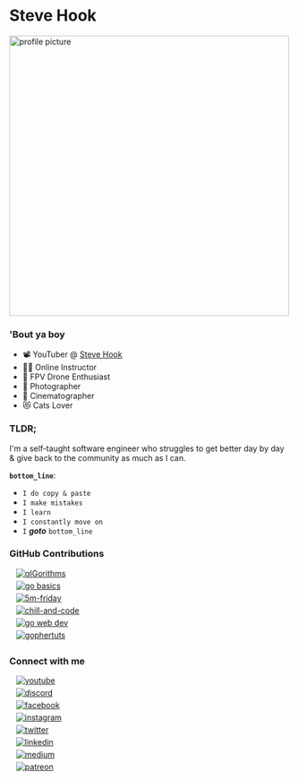 # Steve Hook

<img alt="profile picture" height="500px" src="https://rawcdn.githack.com/steevehook/steevehook/08e319ed33a76dc775bcac10a726b05160aa1af8/images/stevehook.png"/>

### 'Bout ya boy

- 📽 YouTuber @ [Steve Hook](https://www.youtube.com/c/SteveHook)
- 👨‍🎓 Online Instructor
- 🚁 FPV Drone Enthusiast
- 📸 Photographer
- 🎥 Cinematographer
- 😻 Cats Lover

### TLDR;

I'm a self-taught software engineer who struggles to get better
day by day & give back to the community as much as I can.

**`bottom_line`**:
- `I do copy & paste`
- `I make mistakes`
- `I learn`
- `I constantly move on`
- `I` ***goto*** `bottom_line`

### GitHub Contributions

<div>
    &nbsp;&nbsp; <a href="https://github.com/algorithms-go" target="_blank">
        <img src="https://img.shields.io/badge/Algorithms_Go-%2324292e.svg?&style=for-the-badge&logo=github&logoColor=white" alt="αlGorithms" style="margin-bottom: 5px;"/>
    </a>
    <br/>
    &nbsp;&nbsp; <a href="https://github.com/golang-basics" target="_blank">
        <img src="https://img.shields.io/badge/go basics-%2324292e.svg?&style=for-the-badge&logo=github&logoColor=white" alt="go basics" style="margin-bottom: 5px;"/>
    </a>
    <br/>
    &nbsp;&nbsp; <a href="https://github.com/5m-friday" target="_blank">
        <img src="https://img.shields.io/badge/5m friday-%2324292e.svg?&style=for-the-badge&logo=github&logoColor=white" alt="5m-friday" style="margin-bottom: 5px;"/>
    </a>
    <br/>
    &nbsp;&nbsp; <a href="https://github.com/chill-and-code" target="_blank">
        <img src="https://img.shields.io/badge/chill_and_code-%2324292e.svg?&style=for-the-badge&logo=github&logoColor=white" alt="chill-and-code" style="margin-bottom: 5px;"/>
    </a>
    <br/>
    &nbsp;&nbsp; <a href="https://github.com/go-web-dev" target="_blank">
        <img src="https://img.shields.io/badge/go web dev-%2324292e.svg?&style=for-the-badge&logo=github&logoColor=white" alt="go web dev" style="margin-bottom: 5px;"/>
    </a>
    <br/>
    &nbsp;&nbsp; <a href="https://github.com/gophertuts" target="_blank">
        <img src="https://img.shields.io/badge/gophertuts-%2324292e.svg?&style=for-the-badge&logo=github&logoColor=white" alt="gophertuts" style="margin-bottom: 5px;"/>
    </a>
    <br/>
</div>

### Connect with me

<div>
    &nbsp;&nbsp; <a href="https://www.youtube.com/c/SteveHook" target="_blank">
        <img src="https://img.shields.io/badge/youtube-%2324292e.svg?&style=for-the-badge&logo=youtube&logoColor=white" alt="youtube" style="margin-bottom: 5px;"/>
    </a>
    <br/>
    &nbsp;&nbsp; <a href="https://discord.gg/wJKGV9Vb" target="_blank">
        <img src="https://img.shields.io/badge/discord-%2324292e.svg?&style=for-the-badge&logo=discord&logoColor=white" alt="discord" style="margin-bottom: 5px;"/>
    </a>
    <br/>
    &nbsp;&nbsp; <a href="https://www.facebook.com/steevehookfb" target="_blank">
        <img src="https://img.shields.io/badge/facebook-%2324292e.svg?&style=for-the-badge&logo=facebook&logoColor=white" alt="facebook" style="margin-bottom: 5px;"/>
    </a>
    <br/>
    &nbsp;&nbsp; <a href="http://instagram.com/steevehook" target="_blank">
        <img src="https://img.shields.io/badge/instagram-%2324292e.svg?&style=for-the-badge&logo=instagram&logoColor=white" alt="instagram" style="margin-bottom: 5px;"/>
    </a>
    <br/>
    &nbsp;&nbsp; <a href="https://twitter.com/steevehook" target="_blank">
        <img src="https://img.shields.io/badge/twitter-%2324292e.svg?&style=for-the-badge&logo=twitter&logoColor=white" alt="twitter" style="margin-bottom: 5px;"/>
    </a>
    <br/>
    &nbsp;&nbsp; <a href="https://www.linkedin.com/in/steevehook/" target="_blank">
        <img src="https://img.shields.io/badge/linkedin-%2324292e.svg?&style=for-the-badge&logo=linkedin&logoColor=white" alt="linkedin" style="margin-bottom: 5px;"/>
    </a>
    <br/>
    &nbsp;&nbsp; <a href="https://medium.com/@steevehook" target="_blank">
        <img src="https://img.shields.io/badge/medium-%2324292e.svg?&style=for-the-badge&logo=medium&logoColor=white" alt="medium" style="margin-bottom: 5px;"/>
    </a>
    <br/>
    &nbsp;&nbsp; <a href="https://www.patreon.com/steevehook" target="_blank">
        <img src="https://img.shields.io/badge/patreon-%2324292e.svg?&style=for-the-badge&logo=patreon&logoColor=white" alt="patreon" style="margin-bottom: 5px;"/>
    </a>
</div>
